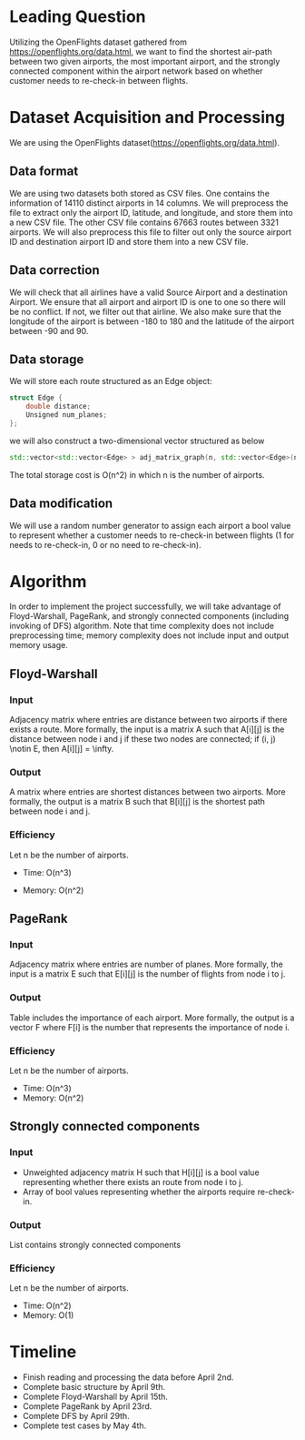# Leading Question

Utilizing the OpenFlights dataset gathered from https://openflights.org/data.html, we want to find the shortest air-path between two given airports, the most important airport, and the strongly connected component within the airport network based on whether customer needs to re-check-in between flights.

# Dataset Acquisition and Processing

We are using the OpenFlights dataset(https://openflights.org/data.html). 

## Data format

We are using two datasets both stored as CSV files. One contains the information of 14110 distinct airports in 14 columns. We will preprocess the file to extract only the airport ID, latitude, and longitude, and store them into a new CSV file. 
The other CSV file contains 67663 routes between 3321 airports. We will also preprocess this file to filter out only the source airport ID and destination airport ID and store them into a new CSV file.

## Data correction

We will check that all airlines have a valid Source Airport and a destination Airport. We ensure that all airport and airport ID is one to one so there will be no conflict. If not, we filter out that airline. We also make sure that the longitude of the airport is between -180 to 180 and the latitude of the airport between -90 and 90. 

## Data storage

We will store each route structured as an Edge object:
```cpp
struct Edge {
	double distance;
	Unsigned num_planes;
};
```
we will also construct a two-dimensional vector structured as below
```cpp
std::vector<std::vector<Edge> > adj_matrix_graph(n, std::vector<Edge>(n));
```
The total storage cost is O(n^2) in which n is the number of airports.

## Data modification

We will use a random number generator to assign each airport a bool value to represent whether a customer needs to re-check-in between flights (1 for needs to re-check-in, 0 or no need to re-check-in).

# Algorithm

In order to implement the project successfully, we will take advantage of Floyd-Warshall, PageRank, and strongly connected components (including invoking of DFS) algorithm.
Note that time complexity does not include preprocessing time; memory complexity does not include input and output memory usage.

## Floyd-Warshall

### Input

Adjacency matrix where entries are distance between two airports if there exists a route. More formally, the input is a matrix A such that A[i][j] is the distance between node i and j if these two nodes are connected; if (i, j) \notin E, then A[i][j] = \infty. 

### Output

A matrix where entries are shortest distances between two airports. More formally, the output is a matrix B such that B[i][j] is the shortest path between node i and j. 

### Efficiency

Let n be the number of airports.

- Time: O(n^3)

- Memory: O(n^2)

## PageRank

### Input

Adjacency matrix where entries are number of planes. More formally, the input is a matrix E such that E[i][j] is the number of flights from node i to j. 

### Output

Table includes the importance of each airport. More formally, the output is a vector F where F[i] is the number that represents the importance of node i.

### Efficiency

Let n be the number of airports.

- Time: O(n^3)
- Memory: O(n^2)

## Strongly connected components

### Input

- Unweighted adjacency matrix H such that H[i][j] is a bool value representing whether there exists an route from node i to j.
- Array of bool values representing whether the airports require re-check-in. 

### Output

List contains strongly connected components

### Efficiency

Let n be the number of airports.

- Time: O(n^2)
- Memory: O(1)
 
# Timeline

- Finish reading and processing the data before April 2nd. 
- Complete basic structure by April 9th.
- Complete Floyd-Warshall by April 15th. 
- Complete PageRank by April 23rd.
- Complete DFS by April 29th. 
- Complete test cases by May 4th.
